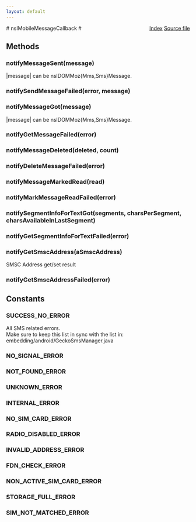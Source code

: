 ```yaml
---
layout: default
---
```

<div class='links' style='float:right'><a href="../index.html">Index</a>
<a href="http://dxr.mozilla.org/mozilla-central/source/dom/mobilemessage/interfaces/nsIMobileMessageCallback.idl">Source file</a>
</div>
# nsIMobileMessageCallback #

## Methods ##

### notifyMessageSent(message) ###
  
|message| can be nsIDOMMoz{Mms,Sms}Message.  
  

### notifySendMessageFailed(error, message) ###

### notifyMessageGot(message) ###
  
|message| can be nsIDOMMoz{Mms,Sms}Message.  
  

### notifyGetMessageFailed(error) ###

### notifyMessageDeleted(deleted, count) ###

### notifyDeleteMessageFailed(error) ###

### notifyMessageMarkedRead(read) ###

### notifyMarkMessageReadFailed(error) ###

### notifySegmentInfoForTextGot(segments, charsPerSegment, charsAvailableInLastSegment) ###

### notifyGetSegmentInfoForTextFailed(error) ###

### notifyGetSmscAddress(aSmscAddress) ###
  
 SMSC Address get/set result  
  

### notifyGetSmscAddressFailed(error) ###

## Constants ##

### SUCCESS_NO_ERROR ###
  
All SMS related errors.  
Make sure to keep this list in sync with the list in:  
embedding/android/GeckoSmsManager.java  
  

### NO_SIGNAL_ERROR ###

### NOT_FOUND_ERROR ###

### UNKNOWN_ERROR ###

### INTERNAL_ERROR ###

### NO_SIM_CARD_ERROR ###

### RADIO_DISABLED_ERROR ###

### INVALID_ADDRESS_ERROR ###

### FDN_CHECK_ERROR ###

### NON_ACTIVE_SIM_CARD_ERROR ###

### STORAGE_FULL_ERROR ###

### SIM_NOT_MATCHED_ERROR ###
